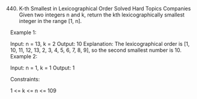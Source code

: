 440. K-th Smallest in Lexicographical Order
Solved
Hard
Topics
Companies
Given two integers n and k, return the kth lexicographically smallest integer in the range [1, n].

 

Example 1:

Input: n = 13, k = 2
Output: 10
Explanation: The lexicographical order is [1, 10, 11, 12, 13, 2, 3, 4, 5, 6, 7, 8, 9], so the second smallest number is 10.
Example 2:

Input: n = 1, k = 1
Output: 1
 

Constraints:

1 <= k <= n <= 109